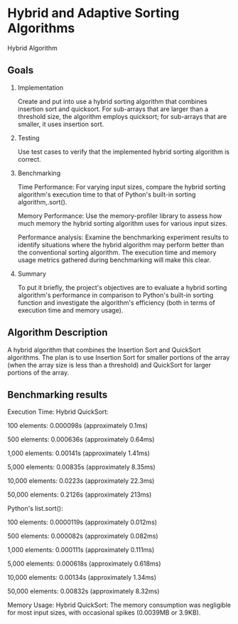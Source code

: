 # Hybrid and Adaptive Sorting Algorithms
Hybrid Algorithm

## Goals
1. Implementation
   
   Create and put into use a hybrid sorting algorithm that combines insertion sort and quicksort. For sub-arrays that are larger than a threshold size, the algorithm employs quicksort;    for sub-arrays that are smaller, it uses insertion sort.

2. Testing

   Use test cases to verify that the implemented hybrid sorting algorithm is correct.

3. Benchmarking

   Time Performance: For varying input sizes, compare the hybrid sorting algorithm's execution time to that of Python's built-in sorting algorithm,.sort().
   
   Memory Performance: Use the memory-profiler library to assess how much memory the hybrid sorting algorithm uses for various input sizes.
   
   Performance analysis: Examine the benchmarking experiment results to identify situations where the hybrid algorithm may perform better than the conventional sorting algorithm. The      execution time and memory usage metrics gathered during benchmarking will make this clear.

4. Summary

   To put it briefly, the project's objectives are to evaluate a hybrid sorting algorithm's performance in comparison to Python's built-in sorting function and investigate the 
   algorithm's efficiency (both in terms of execution time and memory usage).

## Algorithm Description
A hybrid algorithm that combines the Insertion Sort and QuickSort algorithms. The plan is to use Insertion Sort for smaller portions of the array (when the array size is less than a threshold) and QuickSort for larger portions of the array.

## Benchmarking results
Execution Time:
Hybrid QuickSort:

100 elements: 0.000098s (approximately 0.1ms)

500 elements: 0.000636s (approximately 0.64ms)

1,000 elements: 0.00141s (approximately 1.41ms)

5,000 elements: 0.00835s (approximately 8.35ms)

10,000 elements: 0.0223s (approximately 22.3ms)

50,000 elements: 0.2126s (approximately 213ms)

Python's list.sort():

100 elements: 0.0000119s (approximately 0.012ms)

500 elements: 0.000082s (approximately 0.082ms)

1,000 elements: 0.000111s (approximately 0.111ms)

5,000 elements: 0.000618s (approximately 0.618ms)

10,000 elements: 0.00134s (approximately 1.34ms)

50,000 elements: 0.00832s (approximately 8.32ms)

Memory Usage:
Hybrid QuickSort:
The memory consumption was negligible for most input sizes, with occasional spikes (0.0039MB or 3.9KB).
